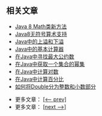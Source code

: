## 相关文章

+ [Java 8 Math类新方法](../../cs/docs/java-lang/Java8-Math类新方法.md)
+ [Java8无符号算术支持](../../cs/docs/java-lang/Java8无符号算术支持.md)
+ [Java中的上溢和下溢](../../cs/docs/java-lang/Java中的上溢和下溢.md)
+ [Java中的基本计算器](../../cs/docs/java-lang/Java中的基本计算器.md)
+ [在Java中寻找最大公约数](../../cs/docs/java-lang/在Java中寻找最大公约数.md)
+ [在Java中获取一个集合的幂集](../../cs/docs/java-lang/在Java中获取一个集合的幂集.md)
+ [在Java中计算对数](../../cs/docs/java-lang/在Java中计算对数.md)
+ [在Java中计算百分比](../../cs/docs/java-lang/在Java中计算百分比.md)
+ [如何将Double分为整数和小数部分](../../cs/docs/java-lang/如何将Double分为整数和小数部分.md)

- 更多文章： [[<-- prev]](../java-lang-5/README.md)
- 更多文章： [[next -->]](../java-lang-math-2/README.md)